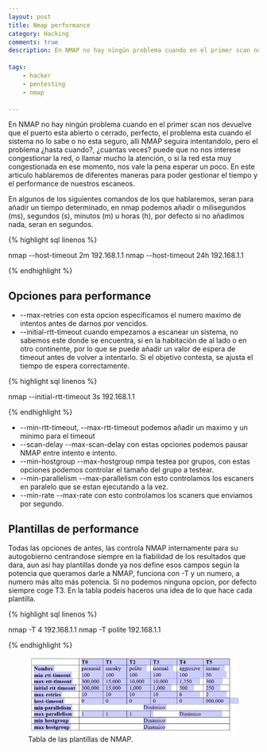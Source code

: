 ```yaml
---
layout: post
title: Nmap performance
category: Hacking
comments: true
description: En NMAP no hay ningún problema cuando en el primer scan nos devuelve que el puerto esta abierto o cerrado, perfecto, el problema esta cuando el sistema no lo sabe o no esta seguro, alli NMAP seguira intentandolo, pero el problema ¿hasta cuando?, ¿cuantas veces? puede que no nos interese congestionar la red, o llamar mucho la atención, o si la red esta muy congestionada en ese momento, nos vale la pena esperar un poco. En este articulo hablaremos de diferentes maneras para poder gestionar el tiempo y el performance de nuestros escaneos.

tags:   
    - hacker
    - pentesting
    - nmap

---
```


En NMAP no hay ningún problema cuando en el primer scan nos devuelve que el puerto esta abierto o cerrado, perfecto, el problema esta cuando el sistema no lo sabe o no esta seguro, alli NMAP seguira intentandolo, pero el problema ¿hasta cuando?, ¿cuantas veces? puede que no nos interese congestionar la red, o llamar mucho la atención, o si la red esta muy congestionada en ese momento, nos vale la pena esperar un poco. En este articulo hablaremos de diferentes maneras para poder gestionar el tiempo y el performance de nuestros escaneos.

En algunos de los siguientes comandos de los que hablaremos, seran para añadir un tiempo determinado, en nmap podemos añadir o milisegundos (ms), segundos (s), minutos (m) u horas (h), por defecto si no añadimos nada, seran en segundos.

{% highlight sql linenos %}

nmap --host-timeout 2m 192.168.1.1
nmap --host-timeout 24h 192.168.1.1

{% endhighlight %}

## Opciones para performance


* --max-retries con esta opcion especificamos el numero maximo de intentos antes de darnos por vencidos.
* --initial-rtt-timeout cuando empezamos a escanear un sistema, no sabemos este donde se encuentra, si en la habitación de al lado o en otro continente, por lo que se puede añadir un valor de espera de timeout antes de volver a intentarlo. Si el objetivo contesta, se ajusta el tiempo de espera correctamente.

{% highlight sql linenos %}

nmap --initial-rtt-timeout 3s 192.168.1.1

{% endhighlight %}

* --min-rtt-timeout, --max-rtt-timeout podemos añadir un maximo y un minimo para el timeout 
* --scan-delay --max-scan-delay con estas opciones podemos pausar NMAP entre intento e intento.
* --min-hostgroup --max-hostgroup nmpa testea por grupos, con estas opciones podemos controlar el tamaño del grupo a testear.
* --min-parallelism --max-parallelism con esto controlamos los escaners en paralelo que se estan ejecutando a la vez.
* --min-rate --max-rate con esto controlamos los scaners que enviamos por segundo.

## Plantillas de performance

Todas las opciones de antes, las controla NMAP internamente para su autogobierno centrandose siempre en la fiabilidad de los resultados que dara, aun asi hay plantillas donde ya nos define esos campos según la potencia que queramos darle a NMAP, funciona con -T y un numero, a numero más alto más potencia. 
Si no podemos ninguna opcion, por defecto siempre coge T3.
En la tabla podeis haceros una idea de lo que hace cada plantilla.


{% highlight sql linenos %}

nmap -T 4 192.168.1.1
nmap -T polite 192.168.1.1

{% endhighlight %}


<figure>
<img alt="Tabla de las plantillas de NMAP" src="/resources/images/nmap-templates.jpg"/>
<figcaption>
Tabla de las plantillas de NMAP. 
</figcaption>
</figure>
